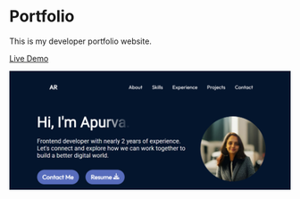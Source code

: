 # Portfolio

This is my developer portfolio website.

[Live Demo](https://apurwaportfolio.netlify.app/)

![ApurvaRokade](/assets/hero/snapshot.png)
